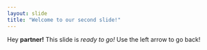 ```yaml
---
layout: slide
title: "Welcome to our second slide!"
---
```

Hey **partner!** This slide is *ready to go!*
Use the left arrow to go back!
